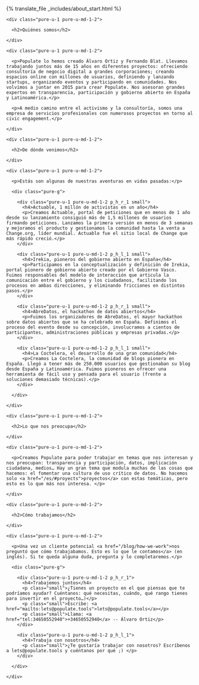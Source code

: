 
<div class="container">

  {% translate_file _includes/about_start.html %}

</div>

<div class="container section-color-1">

  <div class="pure-g p_v_4">

    <div class="pure-u-1 pure-u-md-1-2">

      <h2>Quiénes somos</h2>

    </div>

    <div class="pure-u-1 pure-u-md-1-2">

      <p>Populate lo hemos creado Álvaro Ortiz y Fernando Blat. Llevamos trabajando juntos más de 15 años en diferentes proyectos: ofreciendo consultoría de negocio digital a grandes corporaciones; creando espacios online con millones de usuarios, definiendo y lanzando startups, organizando eventos y participando en comunidades. Nos volvimos a juntar en 2015 para crear Populate. Nos asesoran grandes expertos en transparencia, participación y gobierno abierto en España y Latinoamérica.</p>

      <p>A medio camino entre el activismo y la consultoría, somos una empresa de servicios profesionales con numerosos proyectos en torno al civic engagement.</p>

    </div>

  </div>

</div>

<div class="container section-color-2">

  <div class="pure-g p_v_4">

    <div class="pure-u-1 pure-u-md-1-2">

      <h2>De dónde venimos</h2>

    </div>

    <div class="pure-u-1 pure-u-md-1-2">

      <p>Estás son algunas de nuestras aventuras en vidas pasadas:</p>

      <div class="pure-g">

        <div class="pure-u-1 pure-u-md-1-2 p_h_r_1 small">
          <h4>Actuable, 1 millón de activistas en un año</h4>
          <p>Creamos Actuable, portal de peticiones que en menos de 1 año desde su lanzamiento consiguió más de 1,5 millones de usuarios firmando peticiones. Lanzamos la primera versión en menos de 3 semanas y mejoramos el producto y gestionamos la comunidad hasta la venta a Change.org, líder mundial. Actuable fue el sitio local de Change que más rápido creció.</p>
        </div>

        <div class="pure-u-1 pure-u-md-1-2 p_h_l_1 small">
          <h4>Irekia, pioneros del gobierno abierto en España</h4>
          <p>Participamos en la conceptualización y definición de Irekia, portal pionero de gobierno abierto creado por el Gobierno Vasco. Fuimos responsables del modelo de interacción que articula la comunicación entre el gobierno y los ciudadanos, facilitando los procesos en ambas direcciones, y eliminando fricciones en distintos pasos.</p>
        </div>

        <div class="pure-u-1 pure-u-md-1-2 p_h_r_1 small">
          <h4>AbreDatos, el hackathon de datos abiertos</h4>
          <p>Fuimos los organizadores de AbreDatos, el mayor hackathon sobre datos abiertos que se ha celebrado en España. Definimos el proceso del evento desde su concepción, involucramos a cientos de participantes, administraciones públicas y empresas privadas.</p>
        </div>

        <div class="pure-u-1 pure-u-md-1-2 p_h_l_1 small">
          <h4>La Coctelera, el desarrollo de una gran comunidad</h4>
          <p>Creamos La Coctelera, la comunidad de blogs pionera en España. Llegó a tener más de 250.000 usuarios que gestionaban su blog desde España y Latinoamérica. Fuimos pioneros en ofrecer una herramienta de fácil uso y pensada para el usuario (frente a soluciones demasiado técnicas).</p>
        </div>

      </div>

    </div>

  </div>

</div>

<div class="container section-color-3">

  <div class="pure-g p_v_4">

    <div class="pure-u-1 pure-u-md-1-2">

      <h2>Lo que nos preocupa</h2>

    </div>

    <div class="pure-u-1 pure-u-md-1-2">

      <p>Creamos Populate para poder trabajar en temas que nos interesan y nos preocupan: transparencia y participación, datos, implicación ciudadana, medios… Hay un gran tema que modula muchas de las cosas que hacemos: el fomentar una cultura de uso crítico de datos. No hacemos solo <a href="/es/#proyects">proyectos</a> con estas temáticas, pero esto es lo que más nos interesa. </p>

    </div>

  </div>

</div>

<div class="container">

  <div class="pure-g m_v_4">

    <div class="pure-u-1 pure-u-md-1-2">

      <h2>Cómo trabajamos</h2>

    </div>

    <div class="pure-u-1 pure-u-md-1-2">

      <p>Una vez un cliente potencial <a href="/blog/how-we-work">nos preguntó que cómo trabajabamos. Esto es lo que le contamos</a> (en inglés). Si te queda alguna duda, pregunta y lo completaremos.</p>

      <div class="pure-g">

        <div class="pure-u-1 pure-u-md-1-2 p_h_r_1">
          <h4>Trabajemos juntos</h4>
          <p class="small">¿Tienes un proyecto en el que piensas que te podríamos ayudar? Cuéntanos: qué necesitas, cuándo, qué rango tienes para invertir en el proyecto…)</p>
          <p class="small">Escribe: <a href="mailto:lets@populate.tools">lets@populate.tools</a></p>
          <p class="small">Llama: <a href="tel:34650552940">+34650552940</a> -- Álvaro Ortiz</p>
        </div>

        <div class="pure-u-1 pure-u-md-1-2 p_h_l_1">
          <h4>Trabaja con nosotros</h4>
          <p class="small">¿Te gustaría trabajar con nosotros? Escríbenos a lets@populate.tools y cuéntanos por qué ;) </p>
        </div>

      </div>

    </div>

  </div>

</div>
